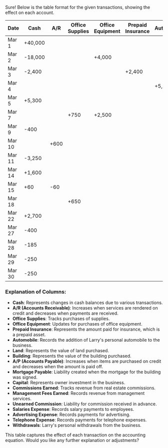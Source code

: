 Sure! Below is the table format for the given transactions, showing the effect on each account.

| Date       | Cash    | A/R  | Office Supplies | Office Equipment | Prepaid Insurance | Automobile | Land    | Building | A/P    | Mortgage Payable | Capital | Commissions Earned | Management Fees Earned | Unearned Commission | Salaries Expense | Advertising Expense | Telephone Expense | Withdrawals | 
|------------|---------|------|-----------------|------------------|-------------------|------------|---------|----------|--------|------------------|---------|--------------------|------------------------|---------------------|------------------|---------------------|-------------------|-------------|
| Mar 1      | +40,000 |      |                 |                  |                   |            |         |          |        |                  | +40,000 |                    |                        |                     |                  |                     |                   |             |
| Mar 2      | -18,000 |      |                 | +4,000           |                   |            | +14,000 | +48,000  |        | +48,000          |         |                    |                        |                     |                  |                     |                   |             |
| Mar 3      | -2,400  |      |                 |                  | +2,400            |            |         |          |        |                  |         |                    |                        |                     |                  |                     |                   |             |
| Mar 4      |         |      |                 |                  |                   | +5,500     |         |          |        |                  | +5,500  |                    |                        |                     |                  |                     |                   |             |
| Mar 5      | +5,300  |      |                 |                  |                   |            |         |          |        |                  |         | +5,300             |                        |                     |                  |                     |                   |             |
| Mar 7      |         |      | +750            | +2,500           |                   |            |         |          | +3,250 |                  |         |                    |                        |                     |                  |                     |                   |             |
| Mar 9      | -400    |      |                 |                  |                   |            |         |          |        |                  |         |                    |                        |                     | +400             |                     |                   |             |
| Mar 10     |         | +600 |                 |                  |                   |            |         |          |        |                  |         |                    | +600                   |                     |                  |                     |                   |             |
| Mar 11     | -3,250  |      |                 |                  |                   |            |         |          | -3,250 |                  |         |                    |                        |                     |                  |                     |                   |             |
| Mar 14     | +1,600  |      |                 |                  |                   |            |         |          |        |                  |         |                    |                        | +1,600              |                  |                     |                   |             |
| Mar 15     | +60     | -60  |                 |                  |                   |            |         |          |        |                  |         |                    |                        |                     |                  |                     |                   |             |
| Mar 18     |         |      | +650            |                  |                   |            |         |          | +650   |                  |         |                    |                        |                     |                  |                     |                   |             |
| Mar 22     | +2,700  |      |                 |                  |                   |            |         |          |        |                  |         | +2,700             |                        |                     |                  |                     |                   |             |
| Mar 27     | -400    |      |                 |                  |                   |            |         |          |        |                  |         |                    |                        |                     | +400             |                     |                   |             |
| Mar 28     | -185    |      |                 |                  |                   |            |         |          |        |                  |         |                    |                        |                     |                  | +185                |                   |             |
| Mar 29     | -250    |      |                 |                  |                   |            |         |          |        |                  |         |                    |                        |                     |                  |                     | +250              |             |
| Mar 30     | -250    |      |                 |                  |                   |            |         |          |        |                  |         |                    |                        |                     |                  |                     |                   | +250        |

### Explanation of Columns:
- **Cash**: Represents changes in cash balances due to various transactions.
- **A/R (Accounts Receivable)**: Increases when services are rendered on credit and decreases when payments are received.
- **Office Supplies**: Tracks purchases of supplies.
- **Office Equipment**: Updates for purchases of office equipment.
- **Prepaid Insurance**: Represents the amount paid for insurance, which is a prepaid asset.
- **Automobile**: Records the addition of Larry's personal automobile to the business.
- **Land**: Represents the value of land purchased.
- **Building**: Represents the value of the building purchased.
- **A/P (Accounts Payable)**: Increases when items are purchased on credit and decreases when the amount is paid off.
- **Mortgage Payable**: Liability created when the mortgage for the building was signed.
- **Capital**: Represents owner investment in the business.
- **Commissions Earned**: Tracks revenue from real estate commissions.
- **Management Fees Earned**: Records revenue from management services.
- **Unearned Commission**: Liability for commission received in advance.
- **Salaries Expense**: Records salary payments to employees.
- **Advertising Expense**: Records payments for advertising.
- **Telephone Expense**: Records payments for telephone expenses.
- **Withdrawals**: Larry's personal withdrawals from the business.

This table captures the effect of each transaction on the accounting equation. Would you like any further explanation or adjustments?